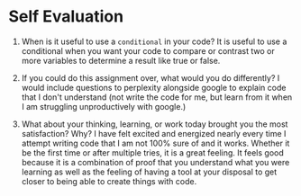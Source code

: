 # Self Evaluation

1. When is it useful to use a `conditional` in your code?
It is useful to use a conditional when you want your code to compare or contrast two or more variables to determine a result like true or false.

1. If you could do this assignment over, what would you do differently?
I would include questions to perplexity alongside google to explain code that I don't understand (not write the code for me, but learn from it when I am struggling unproductively with google.)

1. What about your thinking, learning, or work today brought you the most satisfaction? Why?
I have felt excited and energized nearly every time I attempt writing code that I am not 100% sure of and it works. Whether it be the first time or after multiple tries, it is a great feeling. It feels good because it is a combination of proof that you understand what you were learning as well as the feeling of having a tool at your disposal to get closer to being able to create things with code.